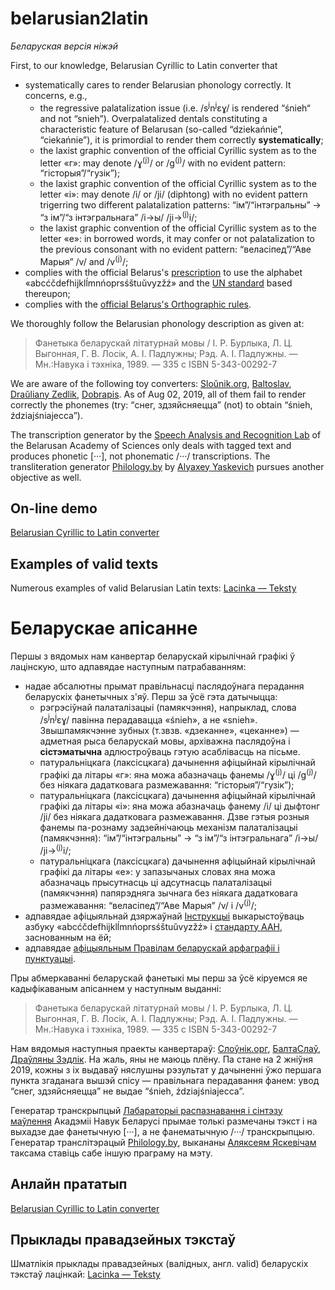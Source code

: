 # belarusian2latin

*Беларуская версія ніжэй* 

First, to our knowledge, Belarusian Cyrillic to Latin converter that
 - systematically cares to render Belarusian phonology correctly. It concerns, e.g.,
   - the regressive palatalization issue (i.e. /s<sup>j</sup>n<sup>j</sup>ɛɣ/ is rendered “śnieh“ and not “snieh”). Overpalatalized dentals constituting a characteristic feature of Belarusan (so-called “dziekańnie”, “ciekańnie”), it is primordial to render them correctly **systematically**; 
   - the laxist graphic convention of the official Cyrillic system as to the letter «г»: may denote /ɣ<sup>(j)</sup>/ or /g<sup>(j)</sup>/ with no evident pattern: “гісторыя”/“гузік”);
   - the laxist graphic convention of the official Cyrillic system as to the letter «і»: may denote /і/ or /jі/ (diphtong) with no evident pattern trigerring two different palatalization patterns: “ім”/“інтэгральны” → “з ім”/“з інтэгральнага” /і→ы/ /jі→<sup>(j)</sup>i/;
   - the laxist graphic convention of the official Cyrillic system as to the letter «e»: in borrowed words, it may confer or not palatalization to the previous consonant with no evident pattern: “веласіпед”/“Аве Марыя” /v/ and /v<sup>(j)</sup>/;
- complies with the official Belarus's [prescription](https://be.wikipedia.org/wiki/%D0%86%D0%BD%D1%81%D1%82%D1%80%D1%83%D0%BA%D1%86%D1%8B%D1%8F_%D0%BF%D0%B0_%D1%82%D1%80%D0%B0%D0%BD%D1%81%D0%BB%D1%96%D1%82%D0%B0%D1%80%D0%B0%D1%86%D1%8B%D1%96) to use the alphabet «abcćčdefhijklĺmnńoprsśštuŭvyzžź» and the [UN standard](https://unstats.un.org/unsd/geoinfo/UNGEGN/docs/9th-uncsgn-docs/crp/9th_UNCSGN_e-conf-98-crp-21.pdf)  based thereupon;
 - complies with the [official Belarus's Orthographic rules](https://be.wikipedia.org/wiki/%D0%9F%D1%80%D0%B0%D0%B2%D1%96%D0%BB%D1%8B_%D0%B1%D0%B5%D0%BB%D0%B0%D1%80%D1%83%D1%81%D0%BA%D0%B0%D0%B9_%D0%B0%D1%80%D1%84%D0%B0%D0%B3%D1%80%D0%B0%D1%84%D1%96%D1%96_%D1%96_%D0%BF%D1%83%D0%BD%D0%BA%D1%82%D1%83%D0%B0%D1%86%D1%8B%D1%96_(2008)).

We thoroughly follow the Belarusian phonology description as given at:

> Фанетыка беларускай літатурнай мовы / І. Р. Бурлыка, Л. Ц. Выгонная, Г. В. Лосік, А. І. Падлужны; Рэд. А. І. Падлужны. — Мн.:Навука і тэхніка, 1989. — 335 с ISBN 5-343-00292-7

We are aware of the following toy converters: [Sloŭnik.org](http://slounik.org/lat), [Baltoslav](http://baltoslav.eu/lat/), [Draŭliany Zedlik](http://www.zedlik.com/pragramy/kir2lac-online/), [Dobrapis](http://dobrapis.belsat.eu/convert.html). As of Aug  02, 2019, all of them fail to render correctly the phonemes (try: “снег, здзяйсняецца” (not) to obtain “śnieh, ździajśniajecca”).

The transcription generator by the [Speech Analysis and Recognition Lab](https://www.corpus.by/TranscriptionGenerator/?lang=be) of the Belarusan Academy of Sciences only deals with tagged text and produces phonetic [···], not phonematic /···/ transcriptions.  The transliteration generator [Philology.by](https://tools.philology.by/latbe) by [Alyaxey Yaskevich](https://yaskevich.com/)  pursues another objective as well.

## On-line demo
[Belarusian Cyrillic to Latin converter](https://seveleu.com/lacinka/converter)

## Examples of valid texts

Numerous examples of valid Belarusian Latin texts: [Lacinka — Teksty](https://lacinka.teksty.seveleu.com/)

# Беларускае апісанне

Першы з вядомых нам канвертар беларускай кірылічнай графікі ў лацінскую, што адпавядае наступным патрабаванням:
 - надае абсалютны прымат правільнасці паслядоўнага перадання беларускіх фанетычных з'яў. Перш за ўсё гэта датычыцца:
   - рэгрэсіўнай палаталізацыі (памякчэння), напрыклад, слова /s<sup>j</sup>n<sup>j</sup>ɛɣ/ павінна перадавацца «śnieh», а не «snieh». Звышпамякчэнне зубных (т.звзв. «дзеканне», «цеканне») — адметная рыса беларускай мовы, архіважна паслядоўна і **сістэматычна** адлюстроўваць гэтую асаблівасць на пісьме. 
   - патуральніцкага (лаксісцкага) дачынення афіцыйнай кірылічнай графікі да літары «г»: яна можа абазначаць фанемы /ɣ<sup>(j)</sup>/ ці /g<sup>(j)</sup>/ без ніякага дадатковага размежавання:  “гісторыя”/“гузік”);
   - патуральніцкага (лаксісцкага) дачынення афіцыйнай кірылічнай графікі да літары «і»: яна можа абазначаць фанему /і/ ці дыфтонг /jі/ без ніякага дадатковага размежавання. Дзве гэтыя розныя фанемы па-рознаму задзейнічаюць механізм палаталізацыі (памякчэння): “ім”/“інтэгральны” → “з ім”/“з інтэгральнага” /і→ы/ /jі→<sup>(j)</sup>i/;
   - патуральніцкага (лаксісцкага) дачынення афіцыйнай кірылічнай графікі да літары «е»: у запазычаных словах яна можа абазначаць прысутнасць ці адсутнасць палаталізацыі (памякчэння) папярэдняга зычнага без ніякага дадатковага размежавання: “веласіпед”/“Аве Марыя” /v/ і /v<sup>(j)</sup>/;
- адпавядае афіцыяльнай дзяржаўнай [Інструкцыі](https://be.wikipedia.org/wiki/%D0%86%D0%BD%D1%81%D1%82%D1%80%D1%83%D0%BA%D1%86%D1%8B%D1%8F_%D0%BF%D0%B0_%D1%82%D1%80%D0%B0%D0%BD%D1%81%D0%BB%D1%96%D1%82%D0%B0%D1%80%D0%B0%D1%86%D1%8B%D1%96) выкарыстоўваць азбуку «abcćčdefhijklĺmnńoprsśštuŭvyzžź» і [стандарту ААН](https://unstats.un.org/unsd/geoinfo/UNGEGN/docs/9th-uncsgn-docs/crp/9th_UNCSGN_e-conf-98-crp-21.pdf), заснованным на ёй;
 - адпавядае [афіцыяльным Правілам беларускай арфаграфіі і пунктуацыі](https://be.wikipedia.org/wiki/%D0%9F%D1%80%D0%B0%D0%B2%D1%96%D0%BB%D1%8B_%D0%B1%D0%B5%D0%BB%D0%B0%D1%80%D1%83%D1%81%D0%BA%D0%B0%D0%B9_%D0%B0%D1%80%D1%84%D0%B0%D0%B3%D1%80%D0%B0%D1%84%D1%96%D1%96_%D1%96_%D0%BF%D1%83%D0%BD%D0%BA%D1%82%D1%83%D0%B0%D1%86%D1%8B%D1%96_(2008)).

Пры абмеркаванні беларускай фанетыкі мы перш за ўсё кіруемся яе кадыфікаваным апісаннем у наступным выданні:

> Фанетыка беларускай літатурнай мовы / І. Р. Бурлыка, Л. Ц. Выгонная, Г. В. Лосік, А. І. Падлужны; Рэд. А. І. Падлужны. — Мн.:Навука і тэхніка, 1989. — 335 с ISBN 5-343-00292-7

Нам вядомыя наступныя праекты канвертараў: [Слоўнік.орг](http://slounik.org/lat), [БалтаСлаў](http://baltoslav.eu/lat/), [Драўляны Зэдлік](http://www.zedlik.com/pragramy/kir2lac-online/). На жаль, яны не маюць плёну. Па стане на 2 жніўня 2019, кожны з іх выдаваў няслушны рэзультат у дачыненні ўжо першага пункта згаданага вышэй спісу — правільнага перадавання фанем: увод “снег, здзяйсняецца” не выдае “śnieh, ździajśniajecca”.

Генератар транскрыпцый [Лабараторыі распазнавання і сінтэзу маўлення](https://www.corpus.by/TranscriptionGenerator/?lang=be) Акадэміі Навук Беларусі прымае толькі размечаны тэкст і на выхадзе дае фанетычную [···], а не фанематычную  /···/ транскрыпцыю.  Генератар транслітэрацый [Philology.by](https://tools.philology.by/latbe), выкананы [Аляксеям Яскевічам](https://yaskevich.com/) таксама ставіць сабе іншую праграму на мэту.

## Анлайн прататып
[Belarusian Cyrillic to Latin converter](https://seveleu.com/lacinka/converter)

## Прыклады правадзейных тэкстаў

Шматлікія прыклады правадзейных (валідных, англ. valid) беларускіх тэкстаў лацінкай: [Lacinka — Teksty](https://lacinka.teksty.seveleu.com/)
